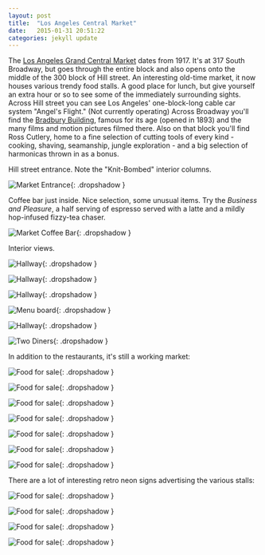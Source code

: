 ```yaml
---
layout: post
title:  "Los Angeles Central Market"
date:   2015-01-31 20:51:22
categories: jekyll update
---
```

The [Los Angeles Grand Central Market](http://www.grandcentralmarket.com) dates from 1917.  It's at 317 South Broadway, but goes through the entire block and also opens onto the middle of the 300 block of Hill street.  An interesting old-time market, it now houses various trendy food stalls.  A good place for lunch, but give yourself an extra hour or so to see some of the immediately surrounding sights.  Across Hill street you can see Los Angeles' one-block-long cable car system "Angel's Flight."   (Not currently operating)  Across Broadway you'll find the [Bradbury Building](https://www.laconservancy.org/locations/bradbury-building), famous for its age (opened in 1893) and the many films and motion pictures filmed there.  Also on that block you'll find Ross Cutlery, home to a fine selection of cutting tools of every kind - cooking, shaving, seamanship, jungle exploration - and a big selection of harmonicas thrown in as a bonus.  


Hill street entrance.  Note the "Knit-Bombed" interior columns.  

![Market Entrance](/images/los_angeles_central_market/market_scenes/market_entrance.png){: .dropshadow }  
  

Coffee bar just inside.  Nice selection, some unusual items.  Try the *Business and Pleasure*, a half serving of espresso served with a latte and a mildly hop-infused fizzy-tea chaser.  

![Market Coffee Bar](/images/los_angeles_central_market/market_scenes/coffee_bar.png){: .dropshadow }  
  

Interior views.  

![Hallway](/images/los_angeles_central_market/market_scenes/hallway2.png){: .dropshadow }  

![Hallway](/images/los_angeles_central_market/market_scenes/hallway3.png){: .dropshadow }  

![Hallway](/images/los_angeles_central_market/market_scenes/hallway4.png){: .dropshadow }  

![Menu board](/images/los_angeles_central_market/market_scenes/sandwich_board.png){: .dropshadow }  

![Hallway](/images/los_angeles_central_market/market_scenes/hallway1.png){: .dropshadow }  

![Two Diners](/images/los_angeles_central_market/market_scenes/johanna_and_stephanie.png){: .dropshadow }  
  

In addition to the restaurants, it's still a working market:  

![Food for sale](/images/los_angeles_central_market/market_food/bannanas.png){: .dropshadow }  

![Food for sale](/images/los_angeles_central_market/market_food/cheese.png){: .dropshadow }  

![Food for sale](/images/los_angeles_central_market/market_food/fruit_counter_end.png){: .dropshadow }  

![Food for sale](/images/los_angeles_central_market/market_food/fruit_rainbow.png){: .dropshadow }  

![Food for sale](/images/los_angeles_central_market/market_food/potatoes.png){: .dropshadow }  

![Food for sale](/images/los_angeles_central_market/market_food/red_onions.png){: .dropshadow }  

![Food for sale](/images/los_angeles_central_market/market_food/white_onions.png){: .dropshadow }  
  

There are a lot of interesting retro neon signs advertising the various stalls:  

![Food for sale](/images/los_angeles_central_market/market_signs/china_cafe.png){: .dropshadow }  

![Food for sale](/images/los_angeles_central_market/market_signs/discount.png){: .dropshadow }  

![Food for sale](/images/los_angeles_central_market/market_signs/jose.png){: .dropshadow }  

![Food for sale](/images/los_angeles_central_market/market_signs/pick_up.png){: .dropshadow }  


